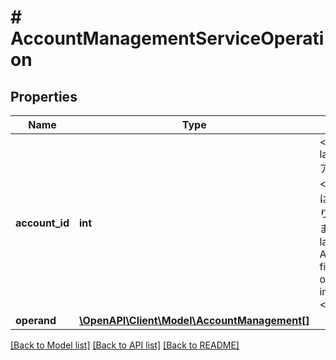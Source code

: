 # # AccountManagementServiceOperation

## Properties

Name | Type | Description | Notes
------------ | ------------- | ------------- | -------------
**account_id** | **int** | &lt;div lang&#x3D;\&quot;ja\&quot;&gt; アカウントIDです。&lt;br&gt; このフィールドは、SET時に必須となり、ADD時に無視されます。 &lt;/div&gt; &lt;div lang&#x3D;\&quot;en\&quot;&gt; Account ID.&lt;br&gt; This field is required in SET operation and ignored in ADD operation. &lt;/div&gt; | [optional]
**operand** | [**\OpenAPI\Client\Model\AccountManagement[]**](AccountManagement.md) |  |

[[Back to Model list]](../../README.md#models) [[Back to API list]](../../README.md#endpoints) [[Back to README]](../../README.md)
